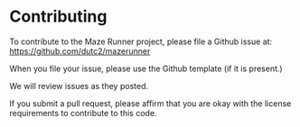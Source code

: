 # Contributing

To contribute to the Maze Runner project, please file a Github issue at:
https://github.com/dutc2/mazerunner

When you file your issue, please use the Github template (if it is present.)

We will review issues as they posted.

If you submit a pull request, please affirm that you are okay with the license
requirements to contribute to this code.
